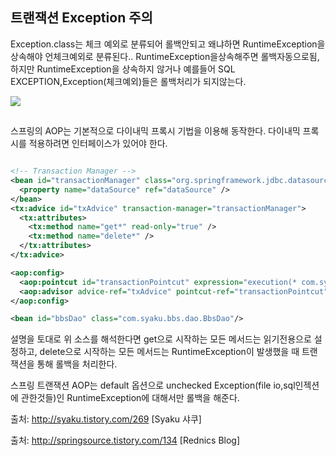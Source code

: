 ## 트랜잭션 Exception 주의
Exception.class는 체크 예외로 분류되어 롤백안되고 왜냐하면 RuntimeException을 상속해야 언체크예외로 분류된다.. RuntimeException을상속해주면 롤백자동으로됨,하지만 RuntimeException을 상속하지 않거나 예를들어 SQL EXCEPTION,Exception(체크예외)들은 롤백처리가 되지않는다.


![](http://i.imgur.com/NHoaID9.jpg)

##

스프링의 AOP는 기본적으로 다이내믹 프록시 기법을 이용해 동작한다. 다이내믹 프록시를 적용하려면 인터페이스가 있어야 한다.

```xml

<!-- Transaction Manager -->
<bean id="transactionManager" class="org.springframework.jdbc.datasource.DataSourceTransactionManager">
  <property name="dataSource" ref="dataSource" />
</bean>
<tx:advice id="txAdvice" transaction-manager="transactionManager">
  <tx:attributes>
    <tx:method name="get*" read-only="true" />
    <tx:method name="delete*" />
  </tx:attributes>
</tx:advice>

<aop:config>
  <aop:pointcut id="transactionPointcut" expression="execution(* com.syaku.bbs.dao.BbsDao.*(..))"/>
  <aop:advisor advice-ref="txAdvice" pointcut-ref="transactionPointcut" />
</aop:config>

<bean id="bbsDao" class="com.syaku.bbs.dao.BbsDao"/>

```
설명을 토대로 위 소스를 해석한다면 get으로 시작하는 모든 메서드는 읽기전용으로 설정하고, delete으로 시작하는 모든 메서드는 RuntimeException이 발생했을 때 트랜잭션을 통해 롤백을 처리한다.


 스프링 트랜잭션 AOP는 default 옵션으로 unchecked Exception(file io,sql인젝션에 관한것들)인 RuntimeException에 대해서만 롤백을 해준다.








출처: http://syaku.tistory.com/269 [Syaku 샤쿠]















출처: http://springsource.tistory.com/134 [Rednics Blog]
